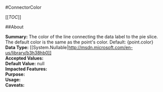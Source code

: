 #ConnectorColor

[[_TOC_]]

##About

**Summary:**  The color of the line connecting the data label to the pie slice. The default color is the same as the point's color. Default: {point.color}   
**Data Type:** [[System.Nullable|http://msdn.microsoft.com/en-us/library/b3h38hb0]]  
**Accepted Values:**   
**Default Value:** null  
**Impacted Features:**   
**Purpose:**   
**Usage:**   
**Caveats:**   

